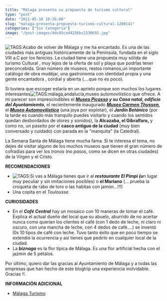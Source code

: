 ```yaml
---
title: "Málaga presenta su propuesta de turismo cultural"
type: "post"
date: "2011-05-10 10:26:00"
slug: "malaga-presenta-propuesta-turismo-cultural-1200141"
categories: ["Sin Categoría"]
image: "/post-images/4dc85cad4256bs2330692.jpg"
---
```


![ TAGS:](/post-images/4dc85cad4256bs2330692.jpg "málaga by missviajes")Acabo de volver de Málaga y me ha encantado. Es una de las ciudades más antiguas históricamente de la Península, fundada en el siglo VIII a.C por los fenicios. La ciudad tiene una propuesta muy sólida de turismo Cultural , muy lejos de la oferta de sol y playa que podrÍas tener preconcebida. Gran número de museos, restos romanos,un importante catálogo de obra mudéjar, una gastronomía con identidad propia y una gente encantadora , cordial y abierta (....que no es poco).

Si tuviera que escoger estaría en un aprieto porque son muchos los lugares interesantes![ TAGS:málaga,andalucía,museo automovilístico](/post-images/4dc85d6090b55s2547296.jpg "museo automovilístico by missviajes") que ofrece. A mi parecer son imprescindibles el ***[Museo Picasso](http://www2.museopicassomalaga.org/home.cfm) y su Casa natal, edificio del Ayuntamiemto***, el recientemente inaugurado ***[Museo Carmen Thyssen](http://www.carmenthyssenmalaga.org/),*** el ***[Museo Automovilístico](http://www.museoautomovilmalaga.com/Esp/MuseoAutomovilisticodeMalaga.html)*** (una joya por explotar), el ***Jardín Botánico*** (por la tarde es cuando más tranquilo puedes visitarlo y cuando los sentidos quedan desbordados de olores y sonidos), la **Alcazaba, el Gibralfaro,** y como no, un paseíto por el **casco antiguo de la ciudad** (muy bien conversado y cuidado) con parada en la "manquita" (la Catedral).

La Semana Santa de Málaga tiene mucha fama. Si te interesa el tema, no dejes de visitar alguno de los muchos museos que tienen el gran número de cofradías para ver los *tronos* (no *pasos*, como se dicen en otras ciudades) de la Vírgen y el Cristo.

**RECOMENDACIONES**

- ![ TAGS:](/post-images/4dc85f2bf067fs3475924.jpg "el pimpi by missviajes")Si vas a Málaga tienes que ir al ***restaurante El Pimpi (u***n lugar muy peculiar y sin imitaciones posibles) o **el Mariano** (... prueba la croqueta de rabo de toro o las habitas con jamón...!!!)
- Una copita en el *Toulousse.*

**CURIOSIDADES**

- En el ***Café Central*** hay un mosaico con 10 maneras de tomar el café. Explica el actual dueño del local que su abuelo, aburrido de no acertar nunca como querían los clientes el café (con 1 dedo de leche, ni claro ni oscuro, con una mancha de leche, con 4 dedos de café....) se inventó l0s 10 tipos de café con leche. Tuvo tanto éxito que en poco tiempo se extendió la ocurrencia y así tienes que pedirlo en cualquier local de la ciudad.
- La ***biznaga*** es la flor típica de Málaga. Es una flor artificial hecha con el jazmin de 5 pétalos.

Por último, quiero dar las gracias al Ayuntamiento de Málaga y a todas las empresas que han hecho de este blogtrip una experiencia inolvidable. Gracias !!.

 **INFORMACIÓN ADICIONAL**

- [Málaga Turismo](http://www.malagaturismo.com/)